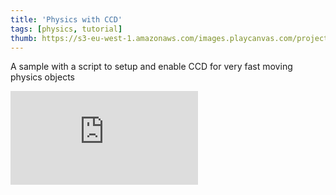 ```yaml
---
title: 'Physics with CCD'
tags: [physics, tutorial]
thumb: https://s3-eu-west-1.amazonaws.com/images.playcanvas.com/projects/12/447023/525467-image-75.jpg
---
```

A sample with a script to setup and enable CCD for very fast moving physics objects
<div className="iframe-container">
    <iframe loading="lazy" src="https://playcanv.as/p/jBMFj7l2/" title="Physics with CCD" webkitallowfullscreen="true" mozallowfullscreen="true" allow="autoplay" allowfullscreen="true" allowvr="" scrolling="no" frameborder="0" />
</div>
